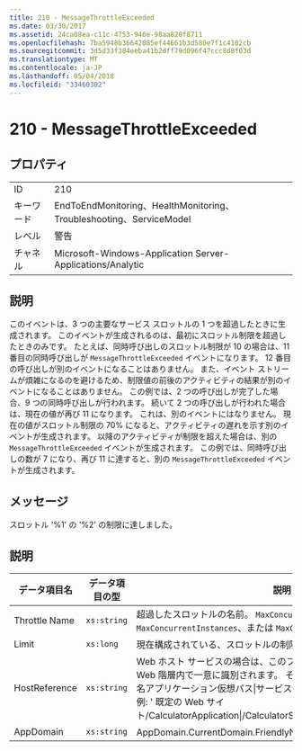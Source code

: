 ```yaml
---
title: 210 - MessageThrottleExceeded
ms.date: 03/30/2017
ms.assetid: 24ca08ea-c11c-4753-946e-98aa820f8711
ms.openlocfilehash: 7ba5948b36642085ef44661b3d580e7f1c4102cb
ms.sourcegitcommit: 3d5d33f384eeba41b2dff79d096f47ccc8d8f03d
ms.translationtype: MT
ms.contentlocale: ja-JP
ms.lasthandoff: 05/04/2018
ms.locfileid: "33460302"
---
```

# <a name="210---messagethrottleexceeded"></a>210 - MessageThrottleExceeded
## <a name="properties"></a>プロパティ  
  
|||  
|-|-|  
|ID|210|  
|キーワード|EndToEndMonitoring、HealthMonitoring、Troubleshooting、ServiceModel|  
|レベル|警告|  
|チャネル|Microsoft-Windows-Application Server-Applications/Analytic|  
  
## <a name="description"></a>説明  
 このイベントは、3 つの主要なサービス スロットルの 1 つを超過したときに生成されます。 このイベントが生成されるのは、最初にスロットル制限を超過したときのみです。 たとえば、同時呼び出しのスロットル制限が 10 の場合は、11 番目の同時呼び出しが `MessageThrottleExceeded` イベントになります。 12 番目の呼び出しが別のイベントになることはありません。 また、イベント ストリームが煩雑になるのを避けるため、制限値の前後のアクティビティの結果が別のイベントになることはありません。 この例では、2 つの呼び出しが完了した場合、9 つの同時呼び出しが行われます。 続いて 2 つの呼び出しが行われた場合は、現在の値が再び 11 になります。 これは、別のイベントにはなりません。 現在の値がスロットル制限の 70% になると、アクティビティの遅れを示す別のイベントが生成されます。 以降のアクティビティが制限を超えた場合は、別の `MessageThrottleExceeded` イベントが生成されます。 この例では、同時呼び出しの数が 7 になり、再び 11 に達すると、別の `MessageThrottleExceeded` イベントが生成されます。  
  
## <a name="message"></a>メッセージ  
 スロットル '%1' の '%2' の制限に達しました。  
  
## <a name="details"></a>説明  
  
|データ項目名|データ項目の型|説明|  
|--------------------|--------------------|-----------------|  
|Throttle Name|`xs:string`|超過したスロットルの名前。 `MaxConcurrentCalls`、`MaxConcurrentInstances`、または `MaxConcurrentSessions`。|  
|Limit|`xs:long`|現在構成されている、スロットルの制限。|  
|HostReference|`xs:string`|Web ホスト サービスの場合は、このフィールドにより、サービスが Web 階層内で一意に識別されます。 その形式とは見なさ ' Web サイト名アプリケーション仮想パス&#124;サービス仮想パス&#124;ServiceName' です。 例: ' 既定の Web サイト/CalculatorApplication&#124;/CalculatorService.svc&#124;CalculatorService'。|  
|AppDomain|`xs:string`|AppDomain.CurrentDomain.FriendlyName で返される文字列。|

